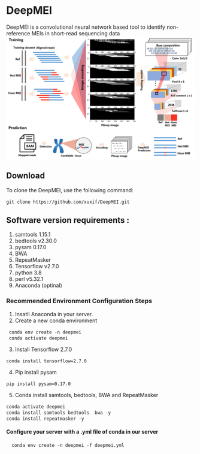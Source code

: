# DeepMEI
DeepMEI is a convolutional neural network based tool to identify non-reference MEIs in short-read sequencing data
<br/>
![This is an image](https://github.com/xuxif/DeepMEI/blob/main/workflow.png)
<br/>
## Download<br/>
To clone the DeepMEI, use the following command:<br/>
```
git clone https://github.com/xuxif/DeepMEI.git
```
##
## Software version requirements : <br />
1. samtools 1.15.1<br />
2. bedtools v2.30.0<br />
3. pysam 0.17.0<br />
4. BWA<br />
5. RepeatMasker<br />
6. Tensorflow v2.7.0<br />
7. python 3.8<br />
8. perl v5.32.1<br />
9. Anaconda (optinal)<br />
### Recommended Environment Configuration Steps
1. Insatll Anaconda in your server.
2. Create a new conda environment 
 ```
  conda env create -n deepmei 
  conda activate deepmei
 ```
3. Install Tensorflow 2.7.0
 ```
 conda install tensorflow=2.7.0
 ```
4. Pip install pysam 
 ```
 pip install pysam=0.17.0
 ```
5. Conda install samtools, bedtools, BWA and RepeatMasker
  ```
  conda activate deepmei
  conda install samtools bedtools  bwa -y
  conda install repeatmasker -y
  ```
#### Configure your server with a .yml file of conda in our server
 ```
   conda env create -n deepmei -f deepmei.yml
  
 ```

</br>
